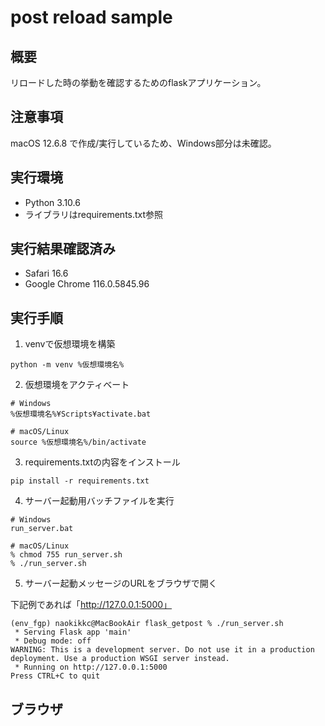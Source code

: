 # post reload sample

## 概要
リロードした時の挙動を確認するためのflaskアプリケーション。

## 注意事項
macOS 12.6.8 で作成/実行しているため、Windows部分は未確認。

## 実行環境
- Python 3.10.6
- ライブラリはrequirements.txt参照

## 実行結果確認済み
- Safari 16.6
- Google Chrome 116.0.5845.96

## 実行手順

1. venvで仮想環境を構築

```
python -m venv %仮想環境名%
```

2. 仮想環境をアクティベート

```
# Windows
%仮想環境名%¥Scripts¥activate.bat

# macOS/Linux
source %仮想環境名%/bin/activate
```

3. requirements.txtの内容をインストール

```
pip install -r requirements.txt
```

4. サーバー起動用バッチファイルを実行

```
# Windows
run_server.bat

# macOS/Linux
% chmod 755 run_server.sh
% ./run_server.sh
```

5. サーバー起動メッセージのURLをブラウザで開く

下記例であれば「http://127.0.0.1:5000」
```
(env_fgp) naokikkc@MacBookAir flask_getpost % ./run_server.sh 
 * Serving Flask app 'main'
 * Debug mode: off
WARNING: This is a development server. Do not use it in a production deployment. Use a production WSGI server instead.
 * Running on http://127.0.0.1:5000
Press CTRL+C to quit
```

## ブラウザ
